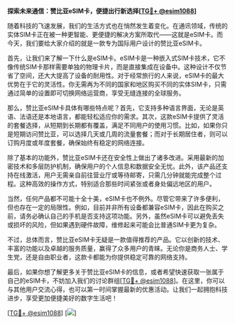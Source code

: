 **探索未来通信：赞比亚eSIM卡，便捷出行新选择[[TG💪+ @esim1088](https://t.me/s/esim1088)]**

随着科技的飞速发展，我们的生活方式也在悄然发生着变化。在通讯领域，传统的实体SIM卡正在被一种更智能、更便捷的解决方案所取代——这就是eSIM卡。而今天，我们要给大家介绍的就是一款专为国际用户设计的赞比亚eSIM卡。

首先，让我们来了解一下什么是eSIM卡。eSIM卡是一种嵌入式SIM卡技术，它不像传统SIM卡那样需要单独的物理卡片，而是直接集成在设备中。这种设计不仅节省了空间，还大大提高了设备的耐用性。对于经常旅行的人来说，eSIM卡的最大优势在于它的灵活性。你无需再为不同的国家和地区购买不同的实体SIM卡，只需通过简单的设置即可切换网络运营商，享受无缝连接的全球服务。

那么，赞比亚eSIM卡具体有哪些特点呢？首先，它支持多种语言界面，无论是英语、法语还是本地语言，都能轻松适应你的需求。其次，这款eSIM卡提供了灵活的套餐选择，从短期到长期都有覆盖，满足不同用户的使用习惯。比如，如果你只是短期访问赞比亚，可以选择几天或几周的流量套餐；而对于长期居住者，则可以订购月度或年度套餐，确保始终有稳定的网络连接。

除了基本的功能外，赞比亚eSIM卡还在安全性上做出了诸多改进。采用最新的加密技术和多层防护机制，确保用户的个人信息和数据安全无忧。此外，该产品还支持在线激活，用户无需亲自前往营业厅或等待邮寄，只需几分钟就能完成整个过程。这种高效的操作方式，特别适合那些时间紧张或者身处偏远地区的用户。

当然，任何产品都不可能十全十美，eSIM卡也不例外。尽管它带来了许多便利，但也存在一定的局限性。例如，目前并非所有设备都兼容eSIM卡，因此在购买之前，请务必确认自己的手机是否支持这项功能。另外，虽然eSIM卡可以避免丢失或损坏的风险，但如果遇到硬件故障，维修起来可能会比普通SIM卡更为复杂。

不过，总体而言，赞比亚eSIM卡无疑是一款值得推荐的产品。它以创新的技术、丰富的功能以及卓越的服务质量，赢得了众多用户的青睐。无论你是商务人士、学生党，还是自由职业者，这款卡都能为你提供稳定可靠的网络支持。

最后，如果你想了解更多关于赞比亚eSIM卡的信息，或者希望快速获取一张属于自己的eSIM卡，不妨加入我们的讨论群组[[TG💪+ @esim1088](https://t.me/s/esim1088)]。在这里，你可以与其他用户交流心得，也可以第一时间掌握最新的优惠活动。让我们一起拥抱科技进步，享受更加便捷美好的数字生活吧！

[[TG💪+ @esim1088](https://t.me/s/esim1088)] [![](https://i.postimg.cc/4NQfJmqS/Snipaste-2025-05-13-00-14-12.png)]